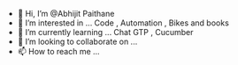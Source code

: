 - 👋 Hi, I’m @Abhijit Paithane
- 👀 I’m interested in ... Code , Automation , Bikes and books  
- 🌱 I’m currently learning ... Chat GTP , Cucumber
- 💞️ I’m looking to collaborate on ...
- 📫 How to reach me ...

<!---
abhpaith/abhpaith is a ✨ special ✨ repository because its `README.md` (this file) appears on your GitHub profile.
You can click the Preview link to take a look at your changes.
--->
